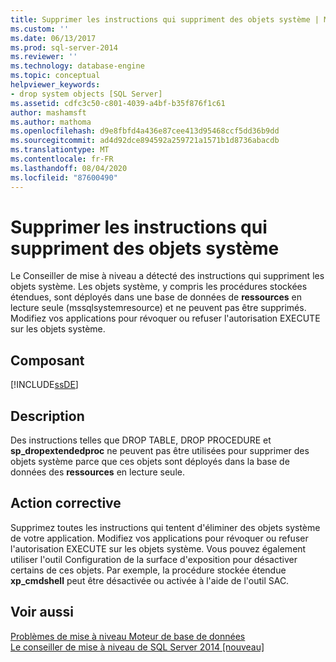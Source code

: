 ```yaml
---
title: Supprimer les instructions qui suppriment des objets système | Microsoft Docs
ms.custom: ''
ms.date: 06/13/2017
ms.prod: sql-server-2014
ms.reviewer: ''
ms.technology: database-engine
ms.topic: conceptual
helpviewer_keywords:
- drop system objects [SQL Server]
ms.assetid: cdfc3c50-c801-4039-a4bf-b35f876f1c61
author: mashamsft
ms.author: mathoma
ms.openlocfilehash: d9e8fbfd4a436e87cee413d95468ccf5dd36b9dd
ms.sourcegitcommit: ad4d92dce894592a259721a1571b1d8736abacdb
ms.translationtype: MT
ms.contentlocale: fr-FR
ms.lasthandoff: 08/04/2020
ms.locfileid: "87600490"
---
```

# <a name="remove-statements-that-drop-system-objects"></a>Supprimer les instructions qui suppriment des objets système
  Le Conseiller de mise à niveau a détecté des instructions qui suppriment les objets système. Les objets système, y compris les procédures stockées étendues, sont déployés dans une base de données de **ressources** en lecture seule (mssqlsystemresource) et ne peuvent pas être supprimés. Modifiez vos applications pour révoquer ou refuser l'autorisation EXECUTE sur les objets système.  
  
## <a name="component"></a>Composant  
 [!INCLUDE[ssDE](../../includes/ssde-md.md)]  
  
## <a name="description"></a>Description  
 Des instructions telles que DROP TABLE, DROP PROCEDURE et **sp_dropextendedproc** ne peuvent pas être utilisées pour supprimer des objets système parce que ces objets sont déployés dans la base de données des **ressources** en lecture seule.  
  
## <a name="corrective-action"></a>Action corrective  
 Supprimez toutes les instructions qui tentent d'éliminer des objets système de votre application. Modifiez vos applications pour révoquer ou refuser l'autorisation EXECUTE sur les objets système. Vous pouvez également utiliser l'outil Configuration de la surface d'exposition pour désactiver certains de ces objets. Par exemple, la procédure stockée étendue **xp_cmdshell** peut être désactivée ou activée à l'aide de l'outil SAC.  
  
## <a name="see-also"></a>Voir aussi  
 [Problèmes de mise à niveau Moteur de base de données](../../../2014/sql-server/install/database-engine-upgrade-issues.md)   
 [Le conseiller de mise à niveau de SQL Server 2014 &#91;nouveau&#93;](sql-server-2014-upgrade-advisor.md)  
  
  
